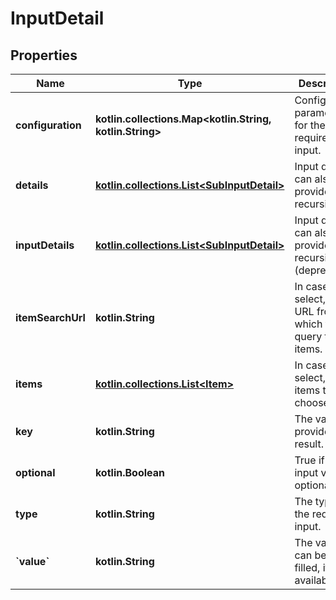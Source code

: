 
# InputDetail

## Properties
Name | Type | Description | Notes
------------ | ------------- | ------------- | -------------
**configuration** | **kotlin.collections.Map&lt;kotlin.String, kotlin.String&gt;** | Configuration parameters for the required input. |  [optional]
**details** | [**kotlin.collections.List&lt;SubInputDetail&gt;**](SubInputDetail.md) | Input details can also be provided recursively. |  [optional]
**inputDetails** | [**kotlin.collections.List&lt;SubInputDetail&gt;**](SubInputDetail.md) | Input details can also be provided recursively (deprecated). |  [optional]
**itemSearchUrl** | **kotlin.String** | In case of a select, the URL from which to query the items. |  [optional]
**items** | [**kotlin.collections.List&lt;Item&gt;**](Item.md) | In case of a select, the items to choose from. |  [optional]
**key** | **kotlin.String** | The value to provide in the result. |  [optional]
**optional** | **kotlin.Boolean** | True if this input value is optional. |  [optional]
**type** | **kotlin.String** | The type of the required input. |  [optional]
**&#x60;value&#x60;** | **kotlin.String** | The value can be pre-filled, if available. |  [optional]



